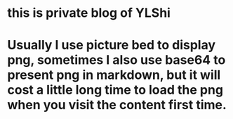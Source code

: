 
# this is private blog of YLShi
# Usually I use picture bed to display png, sometimes I also use base64 to present png in markdown, but it will cost a little long time to load the png when you visit the content first time.
